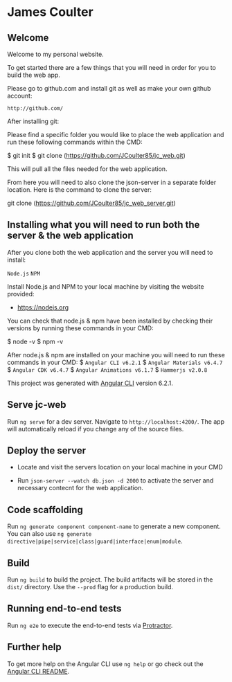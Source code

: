 # James Coulter

## Welcome

Welcome to my personal website.

To get started there are a few things that you will need in order for you to build the web app.

Please go to github.com and install git as well as make your own github account:

`http://github.com/`

After installing git:

Please find a specific folder you would like to place the web application and run these following commands within the CMD:

$ git init
$ git clone (https://github.com/JCoulter85/jc_web.git)

This will pull all the files needed for the web application.

From here you will need to also clone the json-server in a separate folder location. Here is the command to clone the server:

git clone (https://github.com/JCoulter85/jc_web_server.git)

## Installing what you will need to run both the server & the web application

After you clone both the web application and the server you will need to install:

`Node.js`
`NPM`

Install Node.js and NPM to your local machine by visiting the website provided:

- https://nodejs.org

You can check that node.js & npm have been installed by checking their versions by running these commands in your CMD:

$ node -v
$ npm -v

After node.js & npm are installed on your machine you will need to run these commands in your CMD:
$ `Angular CLI v6.2.1`
$ `Angular Materials v6.4.7`
$ `Angular CDK v6.4.7`
$ `Angular Animations v6.1.7`
$ `Hammerjs v2.0.8`

This project was generated with [Angular CLI](https://github.com/angular/angular-cli) version 6.2.1.

## Serve jc-web

Run `ng serve` for a dev server. Navigate to `http://localhost:4200/`. The app will automatically reload if you change any of the source files.

## Deploy the server

- Locate and visit the servers location on your local machine in your CMD

- Run `json-server --watch db.json -d 2000` to activate the server and necessary contecnt for the web application.

## Code scaffolding

Run `ng generate component component-name` to generate a new component. You can also use `ng generate directive|pipe|service|class|guard|interface|enum|module`.

## Build

Run `ng build` to build the project. The build artifacts will be stored in the `dist/` directory. Use the `--prod` flag for a production build.


## Running end-to-end tests

Run `ng e2e` to execute the end-to-end tests via [Protractor](http://www.protractortest.org/).

## Further help

To get more help on the Angular CLI use `ng help` or go check out the [Angular CLI README](https://github.com/angular/angular-cli/blob/master/README.md).
